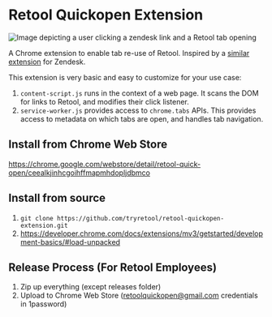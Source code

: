# Retool Quickopen Extension

![Image depicting a user clicking a zendesk link and a Retool tab opening](https://i.ibb.co/bbHf6KR/Screenshot-2023-07-07-at-10-44-04-AM.png)

A Chrome extension to enable tab re-use of Retool. Inspired by a [similar extension](https://chrome.google.com/webstore/detail/zendesk-quicktab/moiloihigegdbekeabannnkibekfnekf) for Zendesk.

This extension is very basic and easy to customize for your use case:

1. `content-script.js` runs in the context of a web page. It scans the DOM for links to Retool, and modifies their click listener.
2. `service-worker.js` provides access to `chrome.tabs` APIs. This provides access to metadata on which tabs are open, and handles tab navigation.

## Install from Chrome Web Store

https://chrome.google.com/webstore/detail/retool-quick-open/ceealkjinhcgoihffmapmhdopljdbmco

## Install from source

1. `git clone https://github.com/tryretool/retool-quickopen-extension.git`
2. https://developer.chrome.com/docs/extensions/mv3/getstarted/development-basics/#load-unpacked

## Release Process (For Retool Employees)

1. Zip up everything (except releases folder)
2. Upload to Chrome Web Store (retoolquickopen@gmail.com credentials in 1password)
